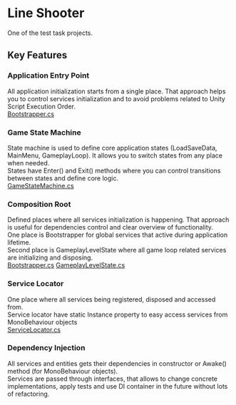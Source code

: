 # Line Shooter

One of the test task projects.

## Key Features

### Application Entry Point
All application initialization starts from a single place. That approach helps you to control services initialization and to avoid problems related to Unity Script Execution Order. <br/>
[Bootstrapper.cs](../master/Assets/Scripts/Infrastructure/Bootstrapper.cs)

### Game State Machine
State machine is used to define core application states (LoadSaveData, MainMenu, GameplayLoop). It allows you to switch states from any place when needed. <br/>
States have Enter() and Exit() methods where you can control transitions between states and define core logic. <br/>
[GameStateMachine.cs](../master/Assets/Scripts/Infrastructure/StateMachine/GameStateMachine.cs)

### Composition Root
Defined places where all services initialization is happening. That approach is useful for dependencies control and clear overview of functionality. <br/>
One place is Bootstrapper for global services that active during application lifetime. <br/>
Second place is GameplayLevelState where all game loop related services are initializing and disposing. <br/>
[Bootstrapper.cs](../master/Assets/Scripts/Infrastructure/Bootstrapper.cs)
[GameplayLevelState.cs](../master/Assets/Scripts/Infrastructure/StateMachine/GameplayLevelState.cs)

### Service Locator
One place where all services being registered, disposed and accessed from. <br/>
Service locator have static Instance property to easy access services from MonoBehaviour objects <br/>
[ServiceLocator.cs](../master/Assets/Scripts/Infrastructure/ServiceLocator.cs)

### Dependency Injection
All services and entities gets their dependencies in constructor or Awake() method (for MonoBehaviour objects). <br/>
Services are passed through interfaces, that allows to change concrete implementations, apply tests and use DI container in the future without lots of refactoring. <br/>
